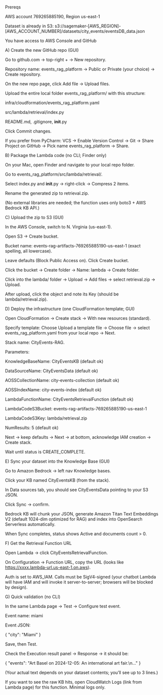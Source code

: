 Prereqs

AWS account 769265885190, Region us-east-1

Dataset is already in S3: s3://sagemaker-[AWS_REGION]-[AWS_ACCOUNT_NUMBER]/datasets/city_events/eventsDB_data.json

You have access to AWS Console and GitHub

A) Create the new GitHub repo (GUI)

Go to github.com → top-right + → New repository.

Repository name: events_rag_platform → Public or Private (your choice) → Create repository.

On the new repo page, click Add file → Upload files.

Upload the entire local folder events_rag_platform/ with this structure:

infra/cloudformation/events_rag_platform.yaml

src/lambda/retrieval/index.py

README.md, .gitignore, __init__.py

Click Commit changes.

If you prefer from PyCharm: VCS → Enable Version Control → Git → Share Project on GitHub → Pick name events_rag_platform → Share.

B) Package the Lambda code (no CLI; Finder only)

On your Mac, open Finder and navigate to your local repo folder.

Go to events_rag_platform/src/lambda/retrieval/.

Select index.py and __init__.py → right-click → Compress 2 items.

Rename the generated zip to retrieval.zip.

(No external libraries are needed; the function uses only boto3 + AWS Bedrock KB API.)

C) Upload the zip to S3 (GUI)

In the AWS Console, switch to N. Virginia (us-east-1).

Open S3 → Create bucket.

Bucket name: events-rag-artifacts-769265885190-us-east-1 (exact spelling, all lowercase).

Leave defaults (Block Public Access on). Click Create bucket.

Click the bucket → Create folder → Name: lambda → Create folder.

Click into the lambda/ folder → Upload → Add files → select retrieval.zip → Upload.

After upload, click the object and note its Key (should be lambda/retrieval.zip).

D) Deploy the infrastructure (one CloudFormation template; GUI)

Open CloudFormation → Create stack → With new resources (standard).

Specify template: Choose Upload a template file → Choose file → select events_rag_platform.yaml from your local repo → Next.

Stack name: CityEvents-RAG.

Parameters:

KnowledgeBaseName: CityEventsKB (default ok)

DataSourceName: CityEventsData (default ok)

AOSSCollectionName: city-events-collection (default ok)

AOSSIndexName: city-events-index (default ok)

LambdaFunctionName: CityEventsRetrievalFunction (default ok)

LambdaCodeS3Bucket: events-rag-artifacts-769265885190-us-east-1

LambdaCodeS3Key: lambda/retrieval.zip

NumResults: 5 (default ok)

Next → keep defaults → Next → at bottom, acknowledge IAM creation → Create stack.

Wait until status is CREATE_COMPLETE.

E) Sync your dataset into the Knowledge Base (GUI)

Go to Amazon Bedrock → left nav Knowledge bases.

Click your KB named CityEventsKB (from the stack).

In Data sources tab, you should see CityEventsData pointing to your S3 JSON.

Click Sync → confirm.

Bedrock KB will chunk your JSON, generate Amazon Titan Text Embeddings V2 (default 1024-dim optimized for RAG) and index into OpenSearch Serverless automatically.

When Sync completes, status shows Active and documents count > 0.

F) Get the Retrieval Function URL

Open Lambda → click CityEventsRetrievalFunction.

On Configuration → Function URL, copy the URL (looks like https://xxxx.lambda-url.us-east-1.on.aws).

Auth is set to AWS_IAM. Calls must be SigV4-signed (your chatbot Lambda will have IAM and will invoke it server-to-server; browsers will be blocked by design).

G) Quick validation (no CLI)

In the same Lambda page → Test → Configure test event.

Event name: miami

Event JSON:

{ "city": "Miami" }


Save, then Test.

Check the Execution result panel → Response → it should be:

{ "events": "Art Basel on 2024-12-05: An international art fair.\n..." }


(Your actual text depends on your dataset contents; you’ll see up to 3 lines.)

If you want to see the raw KB hits, open CloudWatch Logs (link from Lambda page) for this function. Minimal logs only.